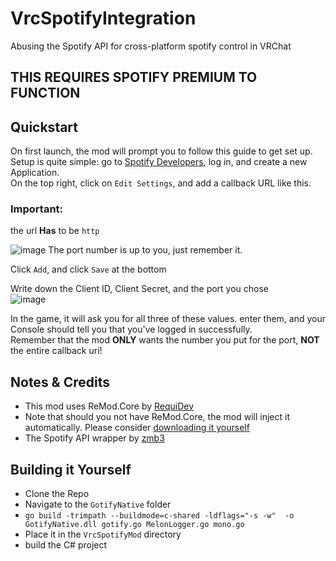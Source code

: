 # VrcSpotifyIntegration
Abusing the Spotify API for cross-platform spotify control in VRChat

## THIS REQUIRES SPOTIFY PREMIUM TO FUNCTION

## Quickstart

On first launch, the mod will prompt you to follow this guide to get set up.<br>
Setup is quite simple: go to [Spotify Developers](https://developer.spotify.com/dashboard/login), log in, and create a new Application.<br>
On the top right, click on `Edit Settings`, and add a callback URL like this.

### Important:
the url **Has** to be `http`

![image](https://user-images.githubusercontent.com/29461788/157617637-004d4240-0952-40be-b0b7-8f9bf415e51e.png)
The port number is up to you, just remember it.

Click `Add`, and click `Save` at the bottom

Write down the Client ID, Client Secret, and the port you chose<br>
![image](https://user-images.githubusercontent.com/29461788/156894335-286ff528-b5ad-40dc-bd06-d6e499dfa2c4.png)

In the game, it will ask you for all three of these values. enter them, and your Console should tell you that you've logged in successfully.<br>
Remember that the mod **ONLY** wants the number you put for the port, **NOT** the entire callback uri!

## Notes & Credits

* This mod uses ReMod.Core by [RequiDev](https://github.com/RequiDev)
* Note that should you not have ReMod.Core, the mod will inject it automatically. Please consider [downloading it yourself](https://github.com/RequiDev/ReMod.Core/releases/latest)
* The Spotify API wrapper by [zmb3](https://github.com/zmb3/spotify)

## Building it Yourself
* Clone the Repo
* Navigate to the `GotifyNative` folder
* `go build -trimpath --buildmode=c-shared -ldflags="-s -w"  -o GotifyNative.dll gotify.go MelonLogger.go mono.go`
* Place it in the `VrcSpotifyMod` directory
* build the C# project

